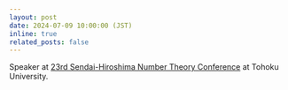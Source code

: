 ```yaml
---
layout: post
date: 2024-07-09 10:00:00 (JST)
inline: true
related_posts: false
---
```


Speaker at [23rd Sendai-Hiroshima Number Theory Conference](https://math0.pm.tokushima-u.ac.jp/~hiroki/hiroshima23.html) at Tohoku University.
